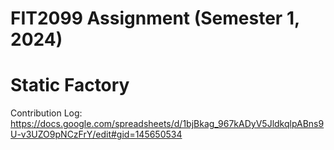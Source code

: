# FIT2099 Assignment (Semester 1, 2024)
# Static Factory

Contribution Log:
https://docs.google.com/spreadsheets/d/1bjBkag_967kADyV5JldkqlpABns9U-v3UZO9pNCzFrY/edit#gid=145650534

